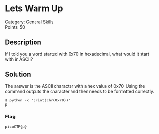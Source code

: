 # Lets Warm Up
Category: General Skills\
Points: 50

## Description
If I told you a word started with 0x70 in hexadecimal, what would it start with in ASCII? 

## Solution
The answer is the ASCII character with a hex value of 0x70. Using the command outputs the character and then needs to be formatted correctly.
```
$ python -c "print(chr(0x70))"
p
```

### Flag
```
picoCTF{p}
```